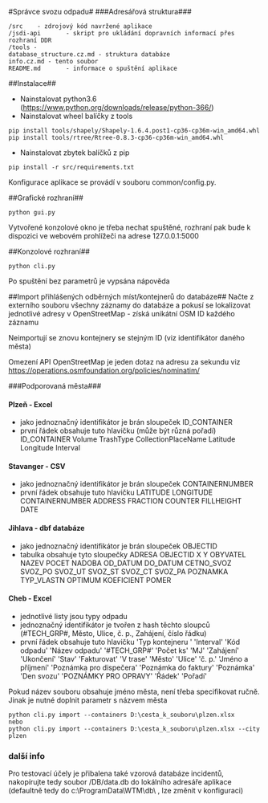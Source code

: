 #Správce svozu odpadu#
###Adresářová struktura###
```
/src	- zdrojový kód navržené aplikace
/jsdi-api		- skript pro ukládání dopravních informací přes rozhraní DDR
/tools -
database_structure.cz.md - struktura databáze
info.cz.md - tento soubor
README.md		- informace o spuštění aplikace
```

##Instalace##
* Nainstalovat python3.6
(https://www.python.org/downloads/release/python-366/)
* Nainstalovat wheel balíčky z tools
```
pip install tools/shapely/Shapely-1.6.4.post1-cp36-cp36m-win_amd64.whl
pip install tools/rtree/Rtree-0.8.3-cp36-cp36m-win_amd64.whl
```
* Nainstalovat zbytek balíčků z pip
```
pip install -r src/requirements.txt
```
Konfigurace aplikace se provádí v souboru common/config.py.


##Grafické rozhraní##
```
python gui.py
```
Vytvořené konzolové okno je třeba nechat spuštěné, rozhraní pak bude k dispozici
ve webovém prohlížeči na adrese 127.0.0.1:5000

##Konzolové rozhraní##
```
python cli.py
```
Po spuštění bez parametrů je vypsána nápověda


##Import přihlášených odběrných míst/kontejnerů do databáze##
Načte z externího souboru všechny záznamy do databáze a pokusí se lokalizovat jednotlivé adresy
v OpenStreetMap - získá unikátní OSM ID každého záznamu

Neimportují se znovu kontejnery se stejným ID (viz identifikátor daného města)

Omezení API OpenStreetMap je jeden dotaz na adresu za sekundu
viz https://operations.osmfoundation.org/policies/nominatim/



###Podporovaná města###
#### Plzeň - Excel ####
- jako jednoznačný identifikátor je brán sloupeček ID_CONTAINER
- první řádek obsahuje tuto hlavičku (může být různá pořadí)
ID_CONTAINER Volume TrashType CollectionPlaceName Latitude Longitude Interval

#### Stavanger - CSV ####
- jako jednoznačný identifikátor je brán sloupeček CONTAINERNUMBER
- první řádek obsahuje tuto hlavičku
LATITUDE LONGITUDE CONTAINERNUMBER ADDRESS FRACTION COUNTER FILLHEIGHT DATE

#### Jihlava - dbf databáze ####
-  jako jednoznačný identifikátor je brán sloupeček OBJECTID
- tabulka obsahuje tyto sloupečky
ADRESA OBJECTID X Y OBYVATEL NAZEV POCET NADOBA OD_DATUM DO_DATUM CETNO_SVOZ
SVOZ_PO SVOZ_UT SVOZ_ST SVOZ_CT SVOZ_PA POZNAMKA TYP_VLASTN OPTIMUM KOEFICIENT POMER

#### Cheb - Excel ####
- jednotlivé listy jsou typy odpadu
- jednoznačný identifikátor je tvořen z hash těchto sloupců (#TECH_GRP#, Město, Ulice, č. p., Zahájení, číslo řádku)
- první řádek obsahuje tuto hlavičku
'Typ kontejneru ' 'Interval' 'Kód odpadu' 'Název odpadu' '#TECH_GRP#' 'Počet ks' 'MJ' 'Zahájení'
'Ukončení' 'Stav' 'Fakturovat' 'V trase' 'Město' 'Ulice' 'č. p.' 'Jméno a příjmení'
'Poznámka pro dispečera' 'Poznámka do faktury' 'Poznámka' 'Den svozu' 'POZNÁMKY PRO OPRAVY' 'Řádek' 'Pořadí'

Pokud název souboru obsahuje jméno města, není třeba specifikovat ručně. Jinak je nutné doplnit parametr s názvem města
```
python cli.py import --containers D:\cesta_k_souboru\plzen.xlsx
nebo
python cli.py import --containers D:\cesta_k_souboru\plzen.xlsx --city plzen
```

### další info ###
Pro testovací účely je přibalena také vzorová databáze incidentů,
nakopírujte tedy soubor /DB/data.db do lokálního adresáře aplikace 
(defaultně tedy do c:\ProgramData\WTM\db\ , lze změnit v konfiguraci)
